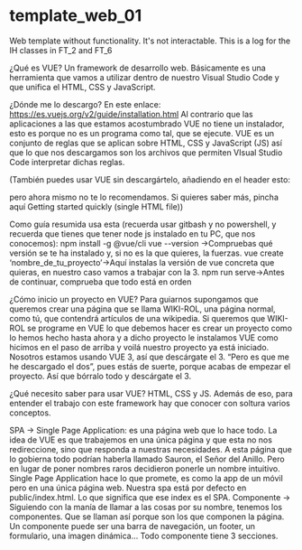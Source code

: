 # template_web_01
Web template without functionality. It's not interactable. 
This is a log for the IH classes in FT_2 and FT_6

¿Qué es VUE?
Un framework de desarrollo web. Básicamente es una herramienta que vamos a utilizar dentro de nuestro Visual Studio Code y que unifica el HTML, CSS y JavaScript. 

¿Dónde me lo descargo?
En este enlace: https://es.vuejs.org/v2/guide/installation.html
Al contrario que las aplicaciones a las que estamos acostumbrado VUE no tiene un instalador, esto es porque no es un programa como tal, que se ejecute. VUE es un conjunto de reglas que se aplican sobre HTML, CSS y JavaScript (JS) así que lo que nos descargamos son los archivos que permiten VIsual Studio Code interpretar dichas reglas. 

(También puedes usar VUE sin descargártelo, añadiendo en el header esto:
<script src="https://cdn.jsdelivr.net/npm/vue/dist/vue.js"></script>
pero ahora mismo no te lo recomendamos. Si quieres saber más, pincha aquí Getting started quickly (single HTML file))

Como guía resumida usa esta (recuerda usar gitbash y no powershell, y recuerda que tienes que tener node js instalado en tu PC,  que nos conocemos): 
npm install -g @vue/cli 
vue --version ->Compruebas qué versión se te ha instalado y, si no es la que quieres, la fuerzas. 
vue create ‘nombre_de_tu_proyecto’->Aquí instalas la versión de vue concreta que quieras, en nuestro caso vamos a trabajar con la 3. 
npm run serve->Antes de continuar, comprueba que todo está en orden


¿Cómo inicio un proyecto en VUE?
Para guiarnos supongamos que queremos crear una página que se llama WIKI-ROL, una página normal, como tú, que contendrá artículos de una wikipedia. 
Si queremos que WIKI-ROL se programe en VUE lo que debemos hacer es crear un proyecto como lo hemos hecho hasta ahora y a dicho proyecto le instalamos VUE como hicimos en el paso de arriba y voilá nuestro proyecto ya está iniciado. 
Nosotros estamos usando VUE 3, así que descárgate el 3. “Pero es que me he descargado el dos”, pues estás de suerte, porque acabas de empezar el proyecto. Así que bórralo todo y descárgate el 3. 

¿Qué necesito saber para usar VUE?
HTML, CSS y JS. Además de eso, para entender el trabajo con este framework hay que conocer con soltura varios conceptos. 

SPA -> Single Page Application: es una página web que lo hace todo. La idea de VUE es que trabajemos en una única página y que esta no nos redireccione, sino que responda a nuestras necesidades. A esta página que lo gobierna todo podrían haberla llamado Sauron, el Señor del Anillo. Pero en lugar de poner nombres raros decidieron ponerle un nombre intuitivo. Single Page Application hace lo que promete, es como la app de un móvil pero en una única página web. Nuestra spa está por defecto en public/index.html. Lo que significa que ese index es el SPA. 
Componente -> Siguiendo con la manía de llamar a las cosas por su nombre, tenemos los componentes. Que se llaman así porque son los que componen la página. Un componente puede ser una barra de navegación, un footer, un formulario, una imagen dinámica…
Todo componente tiene 3 secciones. <template> (el HTML) | <script> (el JS) | <style> (el CSS)
Elemento estático -> Los elementos estáticos son los que hemos programado hasta ahora, fuera de VUE. Se recomienda programar estos elementos de la manera usual ya que el uso de VUE se reserva a elementos dinámicos. 
Elemento dinámico -> Son elementos que cambian en función a algo. Pueden cambiar con el tiempo, con unos datos que ha introducido el usuario, cada luna llena… lo que tú quieras, pero cambian. 
Archivo JSON -> Son archivos que almacenan datos. Piensa en ellos como si fuesen un documento .txt, son básicos y simples pero muy útiles. Normalmente queremos estos archivos para escribir o recuperar datos que queremos que se mantengan guardados en algún lado. 
DataBase -> Base de datos, es el lugar donde se almacenan todos los datos que la página requiere. Puede ser en formato JSon, excel, txt o usando sistemas intermediarios. Lo que quieras, lo importante es saber que aquí está toda tu info. 
Proxy -> 
Node - NodeJS -> Para lo que nosotros respecta (no se enfaden señores de back-end), es el señor que “lee” el JavaScript en el servidor y lo ejecuta. Sin este señor nuestro código no se ejecutaría. Cuando usamos listeners, este señor es el que está escuchando. 
npm ->
DOM -> Es cómo tienes ordenado el HTML. Cuando hablamos de acceder al DOM o modificar el DOM estamos hablando de insertar código HTML (con su respectivo CSS generalmente) dentro de nuestra página web. 
Import / Export -> 
export default {
 components: {
   ComponentA,
   ComponentB
 },

import NOMBREdelCOMPONENTE from ‘directorio/del/componente.vue’ 

Es la forma que vue tiene de que los componentes se reconozcan entre ellos. Sin estas líneas de código un componente ignorará a otro. 
Import y export se ponen dentro de <script> en un archivo.vue
Prop -> Dependiendo de la rama de programación en la que estés puede significar una cosa u otra. Para nosotros es el diminutivo de “propiedades”. 
Listener -> Son eventos que se lanzan cuando algo sucede. El concepto es que están “escuchando” a ver si algo pasa. 
HTTP y HTTPS -> “Protocolo de tranferencia de hipertexto” y “Protocolo de transferencia de hipertexto segura”. Son los protocolos de comunicación que nos permiten navegar por internet. El segundo tiene un encriptado especial que hace que sea más difícil robar datos. 
Lifecycle methods -> Son los métodos que nos permiten hacer cosas durante un ciclo de vida. El ciclo de vida de un código es crearse - inicializarse - actualizarse - morir. 
En VUE a esto se le llama también crearse - imprimirse en pantalla (montaje) - actualizarse - destruirse o, en inglés, create - mount - update - destroy.
Los Lifecycle methods afectan antes y después de cada una de estas fases pero NUNCA durante la fase. Es decir, puedes llamar al método beforeCreate o created, pero no al método OnCreation como en otros lenguajes de programación. 

¿Y cómo hago para ver mi código de VUE en una web?

Vamos a saltarnos la parte en la que subimos realmente nuestra web a la red porque eso es más complicado. Vamos a centrarnos en crear un servidor personal para poder ver nuestra web, que es algo fácil, sencillo, barato y al alcance de todos. 

Vamos a ejecutar el código directamente desde consola, como hemos visto en clase. Vamos a seguir esta guía, en la sección “running the app locally”

Básicamente es introducir estos comandos: 
npm install vue@latest
npm install --global serve
npm install --global @vue/cli -> Instala las dependencias que ejecutan npm run serve


¿Cómo creo un componente?

Te vas a la carpeta “Components” y creas un archivo acabado en .vue 
Es fácil, sencillo y para toda la familia. 

Añádele tú mismo los componentes <template> <script> y <style>.

¿Cómo exporto un componente?
Imaginemos que estamos haciendo una wikipedia y queremos crear un componente que sea el artículo de la wiki, dicho componente se llama ArticleWiki.vue. 
Dentro del componente, en script, debes poner un cacho de código tal que así: 

export default {
  props: ["msg"],
};

Este código le indica, a quien sea que haga el import, cómo debe leer el componente y qué datos va a recibir del mismo. En este caso el dato que vamos a leer es simplemente un “msg” que será pasado como parámetro. 

Luego te vas al componente donde quieres importar y pones este cacho de código:

<script>
import ArticleWiki from "./components/ArticleWiki.vue";
 
export default {
  components: {
    ArticleWiki: ArticleWiki,
  },
};
</script>

De esta manera el componente que recibe el import recibe los datos del componente exportado. 

Ahora, si queremos llamar al componente en el template deberemos hacer algo tal que así:
<template>
  <div class="main">
    <ArticleWiki msg="holi"></ArticleWiki>
  </div>
</template>

Recuerda que dentro de template debes tener un div que contenga absolutamente todo el código HTML. Template solo puede tener un hijo. El tag se llama como el componente porque lo que hemos creado se puede entender como un “tag personalizado” al que le pasamos determinados valores. 

Copio ambos códigos y cambio los colores. En el siguiente texto dos palabras serán del mismo color cuando estén interrelacionados lógicamente. 

App.vue
<template>
  <div class="main">
    <ArticleWiki msg="holi"></ArticleWiki>
  </div>
</template>
 
<script>
import ArticleWiki from "./components/ArticleWiki.vue";
 
export default {
  components: {
    ArticleWiki: ArticleWiki,
  },
};
</script>


ArticleWiki.vue
<template>
  <div>{{ msg }}</div>
</template>
 
<script>
export default {
  props: ["msg"],
};
</script>

Como ves, en el código que hemos puesto podríamos eliminar la línea de código “props: [“msg”]”. Esa línea actualmente no está haciendo nada. Pero es importante que sepas que ahí van los props. 

¡Enhorabuena! Ya puedes configurar tu primer component. Podrías configurarlo todo en app.vue y, ciertamente, para proyectos pequeños puede que esa sea la opción más rápida, pero no es la mejor. Piensa que una vez crees un component ¡podrás exportarlo a otros proyectos! Esto significa que como programador puedes crear tu propia librería de components y reutilizarla, lo que te permitirá trabajar mejor, más rápido y por ende tener más clientes. 

En resumen: 
Creas el componente dentro de la carpeta components y con formato .vue
Pones el <template> <script> y <style> que quieras para el componente
Dentro de <script> añades el export default y, dentro de dicho export, añades lo que necesites exportar del componente. 
Haces el import donde lo quieras utilizar
Donde lo hayas importado, lo añades a la lista de “components”, que básicamente es la lista de componentes importados para que los puedas utilizar. 


¿Y ahora qué hago con esto?
Ahora viene la parte complicada, crear tu propia web con el diseño y la arquitectura que consideres que va a funcionar. 

Para poder crear tu propia web necesitas conocer las funciones de vue, así que vamos a explicar las funciones básicas de manera abstracta en el siguiente apartado y luego vamos a continuar creando WIKI-ROL, nuestra web normal, como tú. Para crear la web igual damos algún que otro rodeo, pero la idea es simple, enseñarte a hacer una web que contenga todo lo que vamos a ver a nivel teórico. 


¿Cómo importo un css?
Si tienes un style.css que quieres importar íntegramente a tu proyecto de vue lo puedes hacer de forma muy sencilla. 

Crea una copia del archivo
Lleva la copia a src/assets/css
Ve a tu app.vue
En template, dentro de Style escribe @import ‘./src/assets/css---NOMBRE DEL ARCHIVO’
Fin. 

WEB VERSIÓN 0.1
Vamos a crear una web juntos. Para ello vamos a pasar por divesas fases de desarrollo. En la fase 0 vamos a crear una página que no es funcional pero sí estética. Tendrá los componentes visuales que necesitamos. Muchas páginas de negocios pequeños carecen de funcionalidad, son simplemente una página bonita donde dar información a clientes. Posteriormente se les irán añadiendo funcionalidades y, justamente eso, es lo que vamos a hacer nosotros. 

Empezamos la creación de la página web versión 0.1. Te recomiendo que, antes de ponerte a leer abras el proyecto y eches un vistazo a esta versión de la web, para ver qué te encuentras. 

Vamos a crear un Header
Nuestro primer componente va a ser algo sencillo, crearemos un componente llamado Header y, además, jugaremos con fuego. Como sabes existe un tag que se llama header, así, con minúscula, nosotros vamos a crear el tag Header, con mayúscula. Esto no es una buena práctica de programación ya que llamar a dos cosas igual y diferenciarlos simplemente por como se escriben se presta a confusión. Lo vamos a hacer de esta manera solo para mostrarte que se puede hacer y que, si se hace bien, no pasa nada aunque como te digo, hay que intentar evitarlo. 

Para crear nuestro component y luego usarlo ya sabes lo que hacer que hacer. 

En la carpeta components creamos el archivo Header.vue
En el archivo Header.vue ponemos lo que queramos
Importamos el archivo a app.vue
Dentro del <template> de app.vue ponemos un tag que sea <Header>
Fin

Si sigues todos los pasos deberías tener tu flamante Header. Si no, es momento de parar y revisar. Tómate este apartado como un ejercicio ya que simplemente estamos volviendo a hacer lo que ya hemos hecho en apartados anteriores. 

¡Recuerda que el nombre del componente puede darte problemas! Todos los tag son single-word, por ello vue te recomienda (aunque no te obliga) que tus componentes sean multiple-word. Esto significa que tu componente EsteEnCamelCase o que-este-en-kebab.

Si no quieres que vue sea tu amigo y te avise de estas cosas ve a tu vue.config.js y añade esta línea: 
  lintOnSave: false,

Debería quedarte algo tal que así:
const { defineConfig } = require('@vue/cli-service')
module.exports = defineConfig({
  transpileDependencies: true,
  lintOnSave: false,
})
 


Creamos el resto de componentes simples
Entendemos por componente simple aquel que no tiene una lógica compleja detrás. Los componentes que faltan en nuestra web son: 
ArticleWiki: Que contendrá cada uno de los artículos. 
AsideBar: Que contendrá las dos secciones separadas de la wiki, a la izquierda 
FooterBar: Que contendrá una simple línea avisando del copyright
GreatBlock: Que será una imagen central con colorines y un texto

Todos estos elementos tienen una programación simple que vamos a ver a continuación. 

ArticleWiki
Este componente va a cargar el preview de los artículos. 
Para ello, en la línea 6 del código, usamos el v-for para que recorrar el json que tenemos asociado. Le decimos que el key va a ser la id que hay en la base de datos y le asignamos unas clases para luego darle estilo. Fíjate como el key debe ser binding, utilizando los dos puntos. 
Si algo de esto te suena raro, no te preocupes, tú lee los apuntes y cuando llegues a Funciones de vue se hablará de todo esto en más detalle. 
Finalmente cargamos los datos accediendo a las variables. La lógica detrás de esto es la siguiente. 
Cómo leer un json
Para poder leer un json debemos conocer cómo es su estructura interna. En el ejemplo tenemos un json muy simple que nos servirá como primera toma de contacto. El json en cuestión es “Articles.json”. 
Primero debemos cargar el json en el componente, porque si no, el componente no nos va a entender. Por eso en la línea 24 le decimos “oye, componente. Importame una cosa a la que vamos a llamar Articles Wiki y que se encuentra en la carpeta DataBase/Articles.json.”

Cuando el código lo hace, añadimos unas líneas simples en el export. Esas líneas básicamente dicen. 
“Oye, cárgame los datos y en la variable AllArticlesWiki que te estoy declarando, introduce lo que sea que haya en ArticlesWiki”. Ten en cuenta que Data está sirviéndonos para crear variables que tienen dentro un contenido que vamos a necesitar posteriormente. 

Tras ello implementamos ese contenido en el v-for de la línea 6 de código, como hemos dicho antes. Presta especial atención a cuando se usan los dos puntos (:) para bindear algo. Si quitas los dos puntos de la línea 12, tanto en img como en alt, por ejemplo, dejarán de funcionarte las imágenes. 
 
Entendido esto, entiendes todo el componente ArticleWiki.

Aside bar
En este componente vamos a probar a hacer de intermediarios. En lugar de cargar directamente el html en la app.vue vamos a cargarlo en el Aside bar, esto nos permite tener más control sobre qué queremos que se muestre por pantalla y qué no. Además practicamos cómo integrar un componente dentro de otro. 

Si te fijas app.vue nunca llega a cargar ArticleWiki, pero ArticleWiki sí se muestra por pantalla. Esto es porque AsideBar está cargando ArticleWiki y App.vue está imprimiendo por pantalla AsideBar. 
Es como decir “no, yo no tengo dinero, pero tengo una cuenta en el banco que tiene millones de euros”. El concepto es similar, app.vue no tiene a ArticleWiki, pero cuando app.vue quiera puede llamar a AsideBar que le va a dar ArticleWiki. 

En este aside bar aprovechamos para configurar unos inputs que posteriormente nos ayudarán a hacer magia negra buscando cosas. 

Maquetamos
La idea de estos apuntes no es ver css así que he dejado todo el css comentado para que sepas qué hace cada una de las cosas que hay en él. Maqueta la web, eso sí, importando el css adjunto en el github :)

Échale un vistazo también a la parte responsive de la web. 

Fin
Hasta aquí la versión 0.1 de la web. Como puedes observar apenas hemos usado vue para dos o tres cosas pero, conceptualmente, ya nos vamos metiendo en materia. 

¿Qué deberías haber aprendido al hacer esta parte de la web?
Qué es un componente
Cómo se enlazan componentes
Qué es un json
Cómo se recorre un json simple
Cómo se imprime por pantalla información de un json y otros datos
Cómo importar imágenes
Hemos repasado html, css y js

============================================================================================================================================


